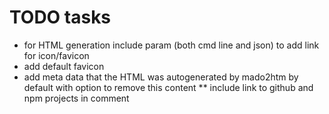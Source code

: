 # TODO tasks


* for HTML generation include param (both cmd line and json) to add link for icon/favicon
* add default favicon 
* add meta data that the HTML was autogenerated by mado2htm by default with option to remove this content
** include link to github and npm projects in comment



